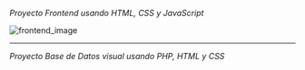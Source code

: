 *Proyecto Frontend usando HTML, CSS y JavaScript*

![frontend_image](frontend_proyect_demostration.gif)

----------------------------------------------------------------------------------------


*Proyecto Base de Datos visual usando PHP, HTML y CSS*
